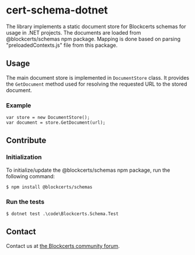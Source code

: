 # cert-schema-dotnet

The library implements a static document store for Blockcerts schemas for usage in .NET projects. 
The documents are loaded from @blockcerts/schemas npm package. Mapping is done based on parsing "preloadedContexts.js" file from this package.

## Usage

The main document store is implemented in `DocumentStore` class. 
It provides the `GetDocument` method used for resolving the requested URL to the stored document.

### Example

```
var store = new DocumentStore();
var document = store.GetDocument(url);
```

## Contribute

### Initialization

To initialize/update the @blockcerts/schemas npm package, run the following command:

```
$ npm install @blockcerts/schemas
```

### Run the tests

```
$ dotnet test .\code\Blockcerts.Schema.Test
```

## Contact

Contact us at [the Blockcerts community forum](http://community.blockcerts.org/).
